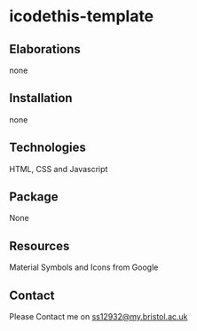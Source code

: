 # icodethis-template

## Elaborations

none

## Installation

none

## Technologies

HTML, CSS and Javascript

## Package

None

## Resources

Material Symbols and Icons from Google

## Contact

Please Contact me on ss12932@my.bristol.ac.uk
